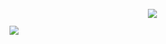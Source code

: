 <p align="center">
  <a href="https://github.com/HypsterOP/Michiaki/blob/master/README.md">
    <img src="https://github-readme-stats.vercel.app/api?username=kamal710&show_icons=true&theme=gotham">
  </a>
</p>

<!-- <img id="gstats" src=""> -->
<img id="stats" src="https://github-readme-stats.vercel.app/api/top-langs/?username=anuraghazra&layout=compact">
